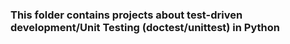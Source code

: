 ### This folder contains projects about test-driven development/Unit Testing (doctest/unittest) in Python